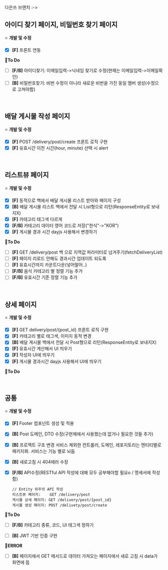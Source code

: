 다은쓰 브랜치 :->
## 아이디 찾기 페이지, 비밀번호 찾기 페이지
⭐ **개발 및 수정**
- [x] **[F]** 프론트 연동

📍**To Do**

- [ ] **[F/B]**  아이디찾기: 이메일입력->닉네임 찾기로 수정(현재는 이메일입력->이메일확인)
- [ ] **[B]** 비밀번호찾기: 비번 수정이 아니라 새로운 비번을 가진 동일 멤버 생성(수정으로 고쳐야함)

<br>

## 배달 게시물 작성 페이지
⭐ **개발 및 수정**
- [x] **[F]**   POST /delivery/post/create 프론트 로직 구현
- [x] **[F]**   유효시간 이전 시간(hour, minute) 선택 시 alert

<br>

## 리스트뷰 페이지
⭐ **개발 및 수정**

- [x] **[F]** 동적으로 백에서 배달 게시물 리스트 받아와 페이지 구성
- [x] **[B]** 배달 게시물 리스트 백에서 전달 시 List<Post>형으로 리턴(ResponseEntity로 보내지X)
- [x] **[F]** 카테고리 태그색 다르게
- [x] **[F/B]** 카테고리 데이터 영어 코드로 저장("한식"->"KOR")
- [x] **[F]** 게시물 경과 시간 dayjs 사용해서 변경하기
      
📍**To Do**

- [ ] **[F]**  GET /delivery/post 백 으로 지역값 파라미터로 넘겨주기(fetchDeliveryList)
- [ ] **[F]**  페이지 리로드 안해도 경과시간 업데이트 되도록
- [ ] **[F]**  유효시간까지 카운트다운(넣어말어..)
- [ ] **[F/B]** 음식 카테고리 별 정렬 기능 추가
- [ ] **[F/B]** 유효시간 기준 정렬 기능 추가
      
<br>

## 상세 페이지
⭐ **개발 및 수정**
- [x] **[F]** GET delivery/post/{post_id} 프론트 로직 구현
- [x] **[F]** 카테고리 별로 태그색, 이미지 동적 변경
- [x] **[B]** 배달 게시물 백에서 전달 시 Post형으로 리턴(ResponseEntity로 보내지X)
- [x] **[F]** 유효시간 계산해서 UI 띄우기
- [x] **[F]** 작성자 UI에 띄우기
- [x] **[F]** 게시물 경과시간 dayjs 사용해서 UI에 띄우기

📍**To Do**

      
<br>

## 공통

⭐ **개발 및 수정**
- [x] **[F]** Footer 컴포넌트 생성 및 적용
- [x] **[B]** Post 도메인, DTO 수정(구현체에서 사용했는데 없거나 필요한 것들 추가)
- [x] **[B]** 프로젝트 구조 변경 서비스 제외한 컨트롤러, 도메인, 레포지토리는 엔티티별로 패키지화. 서비스는 기능 별로 놔둠
- [x] **[B]**  새로고침 시 404에러 수정
- [x] **[F/B]** API수정(RESTful API 작성에 대해 모두 공부해야할 필요o / 명세서에 작성 함)
      
      // Entity 위주의 API 작성
      리스트뷰 페이지:    GET /delivery/post 
      게시물 상세 페이지: GET /delivery/post/{post_id}
      게시물 생성 페이지: POST /delivety/post/create

📍**To Do**
- [ ] **[F/B]** 카테고리 종류, 코드, UI 태그색 정하기
- [ ] **[B]** JWT 기반 인증 구현


📍**ERROR**
- [ ] **[B]**   페이지에서 GET 메서드로 데이터 가져오는 페이지에서 새로 고침 시 data가 화면에 뜸












